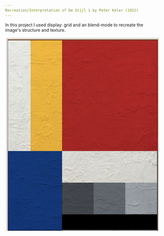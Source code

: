 ```yaml
---
Recreation/Interpretation of De Stijl 1 by Peter Keler (1922)
---
```


In this project I used display: grid and an blend-mode to recreate the image's structure and texture.

![De Stijl 1 - Interpretation](Bild.jpeg)
